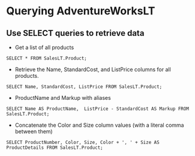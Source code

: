 # Querying AdventureWorksLT

## Use SELECT queries to retrieve data
* Get a list of all products

`SELECT * FROM SalesLT.Product;`


* Retrieve the Name, StandardCost, and ListPrice columns for all products.

`SELECT Name, StandardCost, ListPrice FROM SalesLT.Product;`

* ProductName and Markup with aliases

`SELECT Name AS ProductName, 
  ListPrice - StandardCost AS Markup
 FROM SalesLT.Product;`

* Concatenate the Color and Size column values (with a literal comma between them)

`SELECT ProductNumber, Color, Size, Color + ', ' + Size AS ProductDetails FROM SalesLT.Product;`
